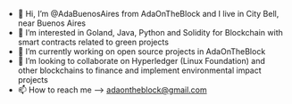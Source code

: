 - 👋 Hi, I’m @AdaBuenosAires from AdaOnTheBlock and I live in City Bell, near Buenos Aires 
- 🐍 I’m interested in Goland, Java, Python and Solidity for Blockchain with smart contracts related to green projects
- 🌱 I’m currently working on open source projects in AdaOnTheBlock 
- 💞️ I’m looking to collaborate on Hyperledger (Linux Foundation) and other blockchains to finance and implement environmental impact projects
- 📫 How to reach me --> adaontheblock@gmail.com

<!---
AdaBuenosAires/AdaBuenosAires is a ✨ special ✨ repository 

--->
